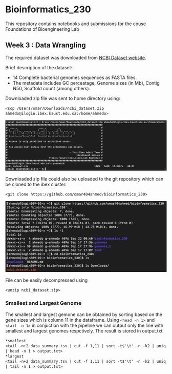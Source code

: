 # Bioinformatics_230
This repository contains notebooks and submissions for the couse Foundations of Bioengineering Lab
## Week 3 : Data Wrangling

The required dataset was downloaded from [NCBI Dataset website](https://www.ncbi.nlm.nih.gov/datasets/genome/?taxon=2&assembly_level=3:3&release_year=1980:2001).

Brief description of the dataset:
* 14 Complete bacterial genomes sequences as FASTA files.
* The metadata includes GC perceatage, Genome sizes (in Mb), Contig N50, Scaffold count (among others).

Downloaded zip file was sent to home directory using:

```
<scp /Users/omar/Downloads/ncbi_dataset.zip ahmedo@ilogin.ibex.kaust.edu.sa:/home/ahmedo>
```

![Alt text](/Screenshots/send.png?raw=true)


Downloaded zip file could also be uploaded to the git repository which can be cloned to the ibex cluster.

```
<git clone https://github.com/omar404ahmed/bioinformatics_230>
```

<!--- image 1 here--->
![Alt text](/Screenshots/Clone.png?raw=true)


File can be easily decompressed using 

```
<unzip ncbi_dataset.zip>
```



### Smallest and Largest Genome

The smallest and largest gemone can be obtained by sorting based on the gene sizes which is column 11 in the dataframe. Using ```<head -n 1>``` and ```<tail -n 1>``` in conjuction with the pipeline we can output only the line with smallest and largest genomes respctively. The result is stored in output.txt

```
*smallest
<tail -n+2 data_summary.tsv | cut -f 1,11 | sort -t$'\t' -n -k2 | uniq | head -n 1 > output.txt>
*largest
<tail -n+2 data_summary.tsv | cut -f 1,11 | sort -t$'\t' -n -k2 | uniq | tail -n 1 > output.txt>
```
